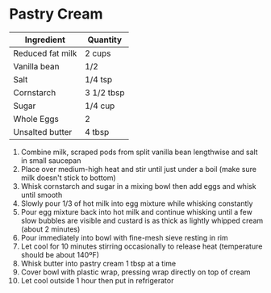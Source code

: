 Pastry Cream
============

Ingredient | Quantity
---|---
Reduced fat milk | 2 cups
Vanilla bean | 1/2
Salt | 1/4 tsp
Cornstarch | 3 1/2 tbsp
Sugar | 1/4 cup
Whole Eggs | 2
Unsalted butter | 4 tbsp

1. Combine milk, scraped pods from split vanilla bean lengthwise and salt in small saucepan
2. Place over medium-high heat and stir until just under a boil (make sure milk doesn't stick to bottom)
3. Whisk cornstarch and sugar in a mixing bowl then add eggs and whisk until smooth
4. Slowly pour 1/3 of hot milk into egg mixture while whisking constantly
5. Pour egg mixture back into hot milk and continue whisking until a few slow bubbles are visible and custard is as thick as lightly whipped cream (about 2 minutes)
6. Pour immediately into bowl with fine-mesh sieve resting in rim
7. Let cool for 10 minutes stirring occasionally to release heat (temperature should be about 140ºF)
8. Whisk butter into pastry cream 1 tbsp at a time
9. Cover bowl with plastic wrap, pressing wrap directly on top of cream
7. Let cool outside 1 hour then put in refrigerator
